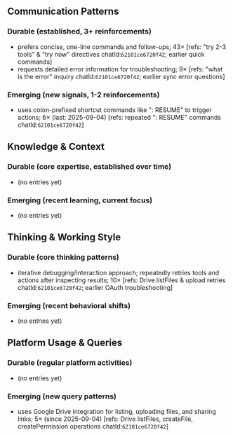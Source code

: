 ## Communication Patterns
### Durable (established, 3+ reinforcements)
- prefers concise, one-line commands and follow-ups; 43× [refs: "try 2-3 tools" & "try now" directives chatId:`62101ce6720f42`; earlier quick commands]
- requests detailed error information for troubleshooting; 9× [refs: "what is the error" inquiry chatId:`62101ce6720f42`; earlier sync error questions]

### Emerging (new signals, 1-2 reinforcements)
- uses colon-prefixed shortcut commands like ": RESUME" to trigger actions; 6× (last: 2025-09-04) [refs: repeated ": RESUME" commands chatId:`62101ce6720f42`]

## Knowledge & Context
### Durable (core expertise, established over time)
- (no entries yet)

### Emerging (recent learning, current focus)
- (no entries yet)

## Thinking & Working Style
### Durable (core thinking patterns)
- iterative debugging/interaction approach; repeatedly retries tools and actions after inspecting results; 10× [refs: Drive listFiles & upload retries chatId:`62101ce6720f42`; earlier OAuth troubleshooting]

### Emerging (recent behavioral shifts)
- (no entries yet)

## Platform Usage & Queries
### Durable (regular platform activities)
- (no entries yet)

### Emerging (new query patterns)
- uses Google Drive integration for listing, uploading files, and sharing links; 5× (since 2025-09-04) [refs: Drive listFiles, createFile, createPermission operations chatId:`62101ce6720f42`]